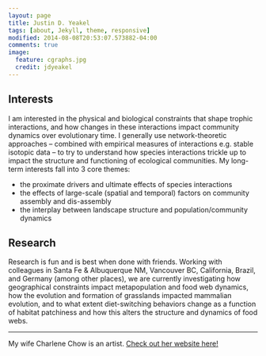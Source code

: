 ```yaml
---
layout: page
title: Justin D. Yeakel
tags: [about, Jekyll, theme, responsive]
modified: 2014-08-08T20:53:07.573882-04:00
comments: true
image:
  feature: cgraphs.jpg
  credit: jdyeakel
---
```

## Interests

I am interested in the physical and biological constraints that shape trophic interactions, and how changes in these interactions impact community dynamics over evolutionary time. I generally use network-theoretic approaches – combined with empirical measures of interactions e.g. stable isotopic data – to try to understand how species interactions trickle up to impact the structure and functioning of ecological communities. My long-term interests fall into 3 core themes:

* the proximate drivers and ultimate effects of species interactions
* the effects of large-scale (spatial and temporal) factors on community assembly and dis-assembly
* the interplay between landscape structure and population/community dynamics

## Research

Research is fun and is best when done with friends. Working with colleagues in Santa Fe & Albuquerque NM, Vancouver BC, California, Brazil, and Germany (among other places), we are currently investigating how geographical constraints impact metapopulation and food web dynamics, how the evolution and formation of grasslands impacted mammalian evolution, and to what extent diet-switching behaviors change as a function of habitat patchiness and how this alters the structure and dynamics of food webs.

***

My wife Charlene Chow is an artist. [Check out her website here!](http://charleneeliz.wordpress.com)

